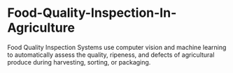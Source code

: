 # Food-Quality-Inspection-In-Agriculture
Food Quality Inspection Systems use computer vision and machine learning to automatically assess the quality, ripeness, and defects of agricultural produce during harvesting, sorting, or packaging.
